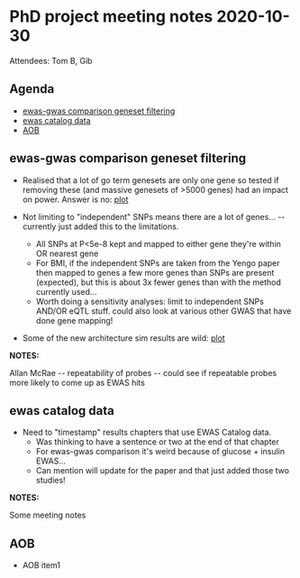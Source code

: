 # PhD project meeting notes 2020-10-30

Attendees: Tom B, Gib

## Agenda

* [ewas-gwas comparison geneset filtering](#item1) 
* [ewas catalog data](#item2)
* [AOB](#aob)

## ewas-gwas comparison geneset filtering <a name="item1"></a>

* Realised that a lot of go term genesets are only one gene so tested if removing these (and massive genesets of >5000 genes) had an impact on power. Answer is no: [plot](go_sim1_filtered_terms_power.pdf)

* Not limiting to "independent" SNPs means there are a lot of genes... -- currently just added this to the limitations. 
	+ All SNPs at P<5e-8 kept and mapped to either gene they're within OR nearest gene
	+ For BMI, if the independent SNPs are taken from the Yengo paper then mapped to genes a few more genes than SNPs are present (expected), but this is about 3x fewer genes than with the method currently used...
	+ Worth doing a sensitivity analyses: limit to independent SNPs AND/OR eQTL stuff.
		could also look at various other GWAS that have done gene mapping!

* Some of the new architecture sim results are wild: [plot](architecture_sims_crp_fvns_only_correlation_of_pathway_enrichment_scores.png)

__NOTES:__

Allan McRae -- repeatability of probes -- could see if repeatable probes more likely to come up as EWAS hits

## ewas catalog data <a name="item2"></a>

* Need to "timestamp" results chapters that use EWAS Catalog data. 
	+ Was thinking to have a sentence or two at the end of that chapter
	+ For ewas-gwas comparison it's weird because of glucose + insulin EWAS...
	+ Can mention will update for the paper and that just added those two studies!


__NOTES:__

Some meeting notes

## AOB <a name="aob"></a>

* AOB item1